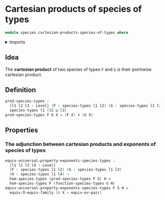 # Cartesian products of species of types

```agda
module species.cartesian-products-species-of-types where
```

<details><summary>Imports</summary>

```agda
open import foundation.cartesian-product-types
open import foundation.equivalences
open import foundation.functoriality-dependent-function-types
open import foundation.universal-property-dependent-pair-types
open import foundation.universe-levels

open import species.cartesian-exponents-species-of-types
open import species.morphisms-species-of-types
open import species.species-of-types
```

</details>

## Idea

The **cartesian product** of two species of types `F` and `G` is their pointwise
cartesian product.

## Definition

```agda
prod-species-types :
  {l1 l2 l3 : Level} (F : species-types l1 l2) (G : species-types l1 l3) →
  species-types l1 (l2 ⊔ l3)
prod-species-types F G X = (F X) × (G X)
```

## Properties

### The adjunction between cartesian products and exponents of species of types

```agda
equiv-universal-property-exponents-species-types :
  {l1 l2 l3 l4 : Level}
  (F : species-types l1 l2) (G : species-types l1 l3)
  (H : species-types l1 l4) →
  hom-species-types (prod-species-types F G) H ≃
  hom-species-types F (function-species-types G H)
equiv-universal-property-exponents-species-types F G H =
  equiv-Π-equiv-family (λ X → equiv-ev-pair)
```

